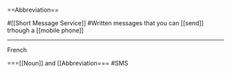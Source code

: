 ==Abbreviation==

#[[Short Message Service]]
#Written messages that you can [[send]] trhough a [[mobile phone]]

----

French

===[[Noun]] and [[Abbreviation===
#SMS